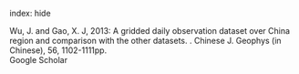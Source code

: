 index: hide

<div class="Citation">

  <div class="Citation-body">
    <div class="Citation-text">Wu, J. and Gao, X. J, 2013: A gridded daily observation dataset over China region and comparison with the other datasets. . <span class="Article-journal">Chinese J. Geophys (in Chinese), </span><span class="Article-volume">56, </span>1102-1111pp.</div>
    <div class="Citation-links">
      <div class="CitationLink" data-href="https://scholar.google.com/scholar?q=A+gridded+daily+observation+dataset+over+China+region+and+comparison+with+the+other+datasets.+">
        <div class="CitationLink-icon CitationLink-Scholar"></div>
        <div class="CitationLink-text">Google Scholar</div>
      </div>
    </div>
  </div>
</div>


<div class="Citation-copy">

</div>
